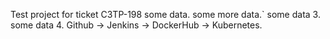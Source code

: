 Test project for ticket C3TP-198
some data.
some more data.`
some data 3.
some data 4.
Github -> Jenkins -> DockerHub -> Kubernetes. 
